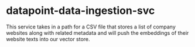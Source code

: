 # datapoint-data-ingestion-svc
This service takes in a path for a CSV file that stores a list of company websites along with related metadata and will push the embeddings of their website texts into our vector store.
